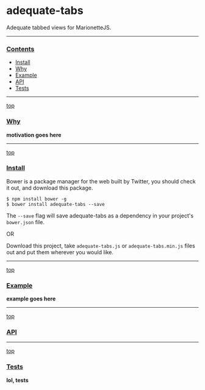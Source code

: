 # adequate-tabs

Adequate tabbed views for MarionetteJS.

---

### [Contents](id:contents)
- [Install](#install)
- [Why](#why)
- [Example](#example)
- [API](#api)
- [Tests](#tests)

---
[top](#contents)
### [Why](id:why)

**motivation goes here**

---
[top](#contents)
### [Install](id:install)

Bower is a package manager for the web built by Twitter, you should check it out, and download this package.

`$ npm install bower -g`  
`$ bower install adequate-tabs --save `

The `--save` flag will save adequate-tabs as a dependency in your project's `bower.json` file.

OR  

Download this project, take `adequate-tabs.js` or `adequate-tabs.min.js` files out and put them wherever you would like.

---
[top](#contents)
### [Example](id:example)


**example goes here**


---
[top](#contents)
### [API](id:api)

---
[top](#contents)
### [Tests](id:tests)


**lol, tests**
